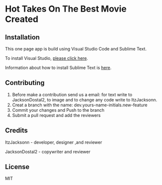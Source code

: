 # Hot Takes On The Best Movie Created

## Installation
<p>This one page app is build using Visual Studio Code and Sublime Text.</p>
<p>To install Visual Studio, <a href="https://code.visualstudio.com/">please click here</a>.</p>
<p>Information about how to install Sublime Text is  <a href="https://www.sublimetext.com/">here</a>.</p>

## Contributing
1. Before make a contribution send us a email: for text write to JacksonDostal2, to image and to change any code write to ItzJacksonn.
2. Creat a branch with the name: dev.yours-name-initials.new-feature
3. Commit your changes and Push to the branch
4. Submit a pull request and add the reviewers

## Credits
<p>ItzJacksonn - developer, designer ,and reviewer</p>
<p>JacksonDostal2 - copywriter and reviewer</p>

## License
MIT
